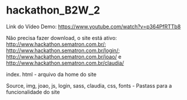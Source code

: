 # hackathon_B2W_2

Link do Vídeo Demo: https://www.youtube.com/watch?v=p364PfRTTb8

Não precisa fazer download, o site está ativo: http://www.hackathon.sematron.com.br/; http://www.hackathon.sematron.com.br/login/; http://www.hackathon.sematron.com.br/joao/ e http://www.hackathon.sematron.com.br/claudia/

index. html - arquivo da home do site

Source, img, joao, js, login, sass, claudia, css, fonts - Pastass para a funcionalidade do site
